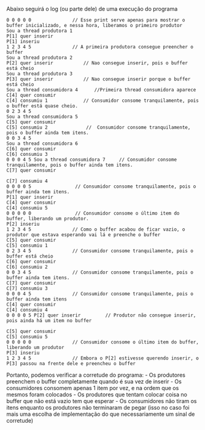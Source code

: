 
Abaixo seguirá o log (ou parte dele) de uma execução do programa
```
0 0 0 0 0  				// Esse print serve apenas para mostrar o buffer inicializado, e nessa hora, liberamos o primeiro produtor
Sou a thread produtora 1
P[1] quer inserir
P[1] inseriu
1 2 3 4 5 				// A primeira produtora consegue preencher o buffer
Sou a thread produtora 2
P[2] quer inserir 			// Nao consegue inserir, pois o buffer está cheio
Sou a thread produtora 3
P[3] quer inserir 			// Nao consegue inserir porque o buffer está cheio
Sou a thread consumidora 4		//Primeira thread consumidora aparece
C[4] quer consumir
C[4] consumiu 1				// Consumidor consome tranquilamente, pois o buffer está quase cheio.
0 2 3 4 5 
Sou a thread consumidora 5
C[5] quer consumir
C[5] consumiu 2				 //  Consumidor consome tranquilamente, pois o buffer ainda tem itens.
0 0 3 4 5 
Sou a thread consumidora 6
C[6] quer consumir
C[6] consumiu 3
0 0 0 4 5 Sou a thread consumidora 7     // Consumidor consome tranquilamente, pois o buffer ainda tem itens.
C[7] quer consumir

C[7] consumiu 4
0 0 0 0 5 				 // Consumidor consome tranquilamente, pois o buffer ainda tem itens.
P[1] quer inserir
C[4] quer consumir
C[4] consumiu 5
0 0 0 0 0 				 // Consumidor consome o último item do buffer, liberando um produtor.
P[2] inseriu				
1 2 3 4 5 				// Como o buffer acabou de ficar vazio, o produtor que estava esperando vai lá e preenche o buffer
C[5] quer consumir
C[5] consumiu 1
0 2 3 4 5  				// Consumidor consome tranquilamente, pois o buffer está cheio
C[6] quer consumir
C[6] consumiu 2
0 0 3 4 5 				// Consumidor consome tranquilamente, pois o buffer ainda tem itens.
C[7] quer consumir
C[7] consumiu 3
0 0 0 4 5 				// Consumidor consome tranquilamente, pois o buffer ainda tem itens
C[4] quer consumir
C[4] consumiu 4
0 0 0 0 5 P[2] quer inserir 		// Produtor não consegue inserir, pois ainda há um item no buffer

C[5] quer consumir
C[5] consumiu 5
0 0 0 0 0 				// Consumidor consome o último item do buffer, liberando um produtor
P[3] inseriu		
1 2 3 4 5 				// Embora o P[2] estivesse querendo inserir, o P[3] passou na frente dele e preencheu o buffer

```

Portanto, podemos verificar a corretude do programa:
	- Os produtores preenchem o buffer completamente quando é sua vez de inserir
	- Os consumidores consomem apenas 1 item por vez, e na ordem que os mesmos foram colocados
	- Os produtores que tentam colocar coisa no buffer que não está vazio tem que esperar
	- Os consumidores não tiram os itens enquanto os produtores não terminaram de pegar (isso no caso foi mais uma escolha de implementação do que necessariamente um sinal de corretude)	

